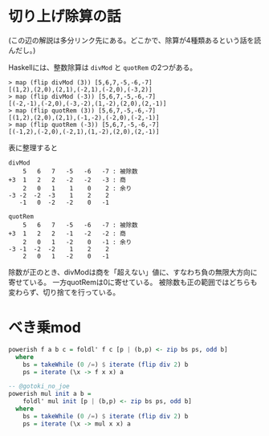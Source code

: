 # 切り上げ除算の話

(この辺の解説は多分リンク先にある。どこかで、除算が4種類あるという話を読んだし。)

Haskellには、整数除算は `divMod` と `quotRem` の2つがある。

```
> map (flip divMod (3)) [5,6,7,-5,-6,-7]
[(1,2),(2,0),(2,1),(-2,1),(-2,0),(-3,2)]
> map (flip divMod (-3)) [5,6,7,-5,-6,-7]
[(-2,-1),(-2,0),(-3,-2),(1,-2),(2,0),(2,-1)]
> map (flip quotRem (3)) [5,6,7,-5,-6,-7]
[(1,2),(2,0),(2,1),(-1,-2),(-2,0),(-2,-1)]
> map (flip quotRem (-3)) [5,6,7,-5,-6,-7]
[(-1,2),(-2,0),(-2,1),(1,-2),(2,0),(2,-1)]
```
表に整理すると

```
divMod
    5   6   7   -5   -6   -7 : 被除数
+3  1   2   2   -2   -2   -3 : 商
    2   0   1    1    0    2 : 余り
-3 -2  -2  -3    1    2    2
   -1   0  -2   -2    0   -1

quotRem
    5   6   7   -5   -6   -7 : 被除数
+3  1   2   2   -1   -2   -2 : 商
    2   0   1   -2    0   -1 : 余り
-3 -1  -2  -2    1    2    2
    2   0   1   -2    0   -1
```

除数が正のとき、divModは商を「超えない」値に、すなわち負の無限大方向に寄せている。
一方quotRemは0に寄せている。
被除数も正の範囲ではどちらも変わらず、切り捨てを行っている。


# べき乗mod

```haskell
powerish f a b c = foldl' f c [p | (b,p) <- zip bs ps, odd b]
  where
    bs = takeWhile (0 /=) $ iterate (flip div 2) b
    ps = iterate (\x -> f x x) a
```

```haskell
-- @gotoki_no_joe
powerish mul init a b =
    foldl' mul init [p | (b,p) <- zip bs ps, odd b]
  where
    bs = takeWhile (0 /=) $ iterate (flip div 2) b
    ps = iterate (\x -> mul x x) a
```
